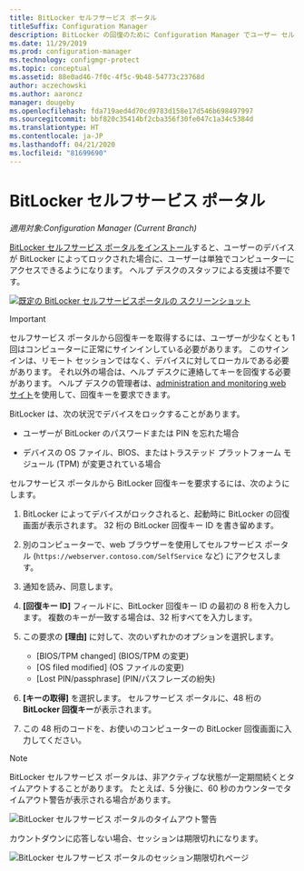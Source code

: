 ```yaml
---
title: BitLocker セルフサービス ポータル
titleSuffix: Configuration Manager
description: BitLocker の回復のために Configuration Manager でユーザー セルフサービス ポータルを使用する方法
ms.date: 11/29/2019
ms.prod: configuration-manager
ms.technology: configmgr-protect
ms.topic: conceptual
ms.assetid: 88e0ad46-7f0c-4f5c-9b48-54773c23768d
author: aczechowski
ms.author: aaroncz
manager: dougeby
ms.openlocfilehash: fda719aed4d70cd9783d158e17d546b698497997
ms.sourcegitcommit: bbf820c35414bf2cba356f30fe047c1a34c5384d
ms.translationtype: HT
ms.contentlocale: ja-JP
ms.lasthandoff: 04/21/2020
ms.locfileid: "81699690"
---
```

# <a name="bitlocker-self-service-portal"></a>BitLocker セルフサービス ポータル

*適用対象:Configuration Manager (Current Branch)*

<!--3601034-->

[BitLocker セルフサービス ポータルをインストール](setup-websites.md)すると、ユーザーのデバイスが BitLocker によってロックされた場合に、ユーザーは単独でコンピューターにアクセスできるようになります。 ヘルプ デスクのスタッフによる支援は不要です。

[![既定の BitLocker セルフサービスポータルの スクリーンショット](media/bitlocker-self-service-portal.png)](media/bitlocker-self-service-portal.png#lightbox)

> [!IMPORTANT]
> セルフサービス ポータルから回復キーを取得するには、ユーザーが少なくとも 1 回はコンピューターに正常にサインインしている必要があります。 このサインインは、リモート セッションではなく、デバイスに対してローカルである必要があります。 それ以外の場合は、ヘルプ デスクに連絡してキーを回復する必要があります。 ヘルプ デスクの管理者は、[administration and monitoring web サイト](helpdesk-portal.md)を使用して、回復キーを要求できます。

BitLocker は、次の状況でデバイスをロックすることがあります。

- ユーザーが BitLocker のパスワードまたは PIN を忘れた場合

- デバイスの OS ファイル、BIOS、またはトラステッド プラットフォーム モジュール (TPM) が変更されている場合

セルフサービス ポータルから BitLocker 回復キーを要求するには、次のようにします。

1. BitLocker によってデバイスがロックされると、起動時に BitLocker の回復画面が表示されます。 32 桁の BitLocker 回復キー ID を書き留めます。

1. 別のコンピューターで、web ブラウザーを使用してセルフサービス ポータル (`https://webserver.contoso.com/SelfService` など) にアクセスします。

1. 通知を読み、同意します。

1. **[回復キー ID]** フィールドに、BitLocker 回復キー ID の最初の 8 桁を入力します。 複数のキーが一致する場合は、32 桁すべてを入力します。

1. この要求の **[理由]** に対して、次のいずれかのオプションを選択します。

    - [BIOS/TPM changed] (BIOS/TPM の変更)
    - [OS filed modified] (OS ファイルの変更)
    - [Lost PIN/passphrase] (PIN/パスフレーズの紛失)

1. **[キーの取得]** を選択します。 セルフサービス ポータルに、48 桁の **BitLocker 回復キー**が表示されます。

1. この 48 桁のコードを、お使いのコンピューターの BitLocker 回復画面に入力してください。

> [!NOTE]
> BitLocker セルフサービス ポータルは、非アクティブな状態が一定期間続くとタイムアウトすることがあります。 たとえば、5 分後に、60 秒のカウンターでタイムアウト警告が表示される場合があります。
>
> ![BitLocker セルフサービス ポータルのタイムアウト警告](media/bitlocker-self-service-portal-timeout-warning.png)
>
> カウントダウンに応答しない場合、セッションは期限切れになります。
>
> ![BitLocker セルフサービス ポータルのセッション期限切れページ](media/bitlocker-self-service-portal-session-expired.png)
